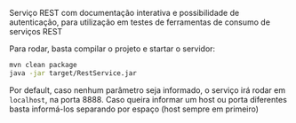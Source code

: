 Serviço REST com documentação interativa e possibilidade de autenticação, para utilização em testes de ferramentas de consumo de serviços REST

Para rodar, basta compilar o projeto e startar o servidor:

```sh
mvn clean package
java -jar target/RestService.jar
```

Por default, caso nenhum parâmetro seja informado, o serviço irá rodar em `localhost`, na porta 8888. Caso queira informar um host ou porta diferentes basta informá-los separando por espaço (host sempre em primeiro)
